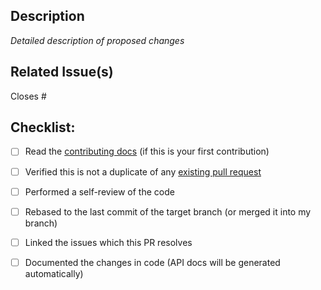## Description

_Detailed description of proposed changes_

## Related Issue(s)

Closes #<!-- issue number-->
## Checklist:

- [ ] Read the [contributing docs](../CONTRIBUTING.md) (if this is your first contribution)
- [ ] Verified this is not a duplicate of any [existing pull request](https://github.com/sivicstudio/starkludo/pulls)

- [ ] Performed a self-review of the code
- [ ] Rebased to the last commit of the target branch (or merged it into my branch)
- [ ] Linked the issues which this PR resolves
- [ ] Documented the changes in code (API docs will be generated automatically)


<!-- _Note: If your changes are small and straightforward, you may skip the creation of an issue beforehand and remove this section. However, for medium-to-large changes, it is recommended to have an open issue for discussion and approval prior to submitting a pull request._-->

